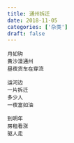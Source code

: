 ```yaml
---
title: 通州拆迁
date: 2018-11-05
categories: ['杂类']
draft: false
---
```


```
月如钩
黄沙漫通州
昼夜货车在穿流

运河边
一片拆迁
多少人
一夜富如油

到明年
房租看涨
驱人走
```

